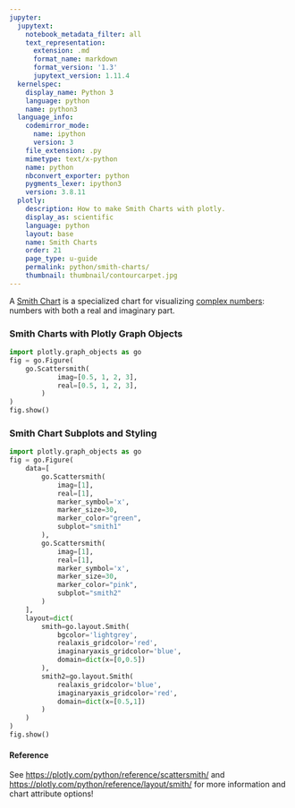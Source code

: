 ```yaml
---
jupyter:
  jupytext:
    notebook_metadata_filter: all
    text_representation:
      extension: .md
      format_name: markdown
      format_version: '1.3'
      jupytext_version: 1.11.4
  kernelspec:
    display_name: Python 3
    language: python
    name: python3
  language_info:
    codemirror_mode:
      name: ipython
      version: 3
    file_extension: .py
    mimetype: text/x-python
    name: python
    nbconvert_exporter: python
    pygments_lexer: ipython3
    version: 3.8.11
  plotly:
    description: How to make Smith Charts with plotly.
    display_as: scientific
    language: python
    layout: base
    name: Smith Charts
    order: 21
    page_type: u-guide
    permalink: python/smith-charts/
    thumbnail: thumbnail/contourcarpet.jpg
---
```


A [Smith Chart](https://en.wikipedia.org/wiki/Smith_chart) is a specialized chart for visualizing [complex numbers](https://en.wikipedia.org/wiki/Complex_number): numbers with both a real and imaginary part.


### Smith Charts with Plotly Graph Objects

```python
import plotly.graph_objects as go
fig = go.Figure(
    go.Scattersmith(
            imag=[0.5, 1, 2, 3], 
            real=[0.5, 1, 2, 3],
        )
)
fig.show()
```

### Smith Chart Subplots and Styling

```python
import plotly.graph_objects as go
fig = go.Figure(
    data=[
        go.Scattersmith(
            imag=[1], 
            real=[1],
            marker_symbol='x',
            marker_size=30,
            marker_color="green",
            subplot="smith1"
        ),
        go.Scattersmith(
            imag=[1], 
            real=[1],
            marker_symbol='x',
            marker_size=30,
            marker_color="pink",
            subplot="smith2"
        )
    ], 
    layout=dict(
        smith=go.layout.Smith(
            bgcolor='lightgrey',
            realaxis_gridcolor='red',
            imaginaryaxis_gridcolor='blue',
            domain=dict(x=[0,0.5])
        ),
        smith2=go.layout.Smith(
            realaxis_gridcolor='blue',
            imaginaryaxis_gridcolor='red',
            domain=dict(x=[0.5,1])
        )
    )
)
fig.show()
```

#### Reference
See https://plotly.com/python/reference/scattersmith/ and https://plotly.com/python/reference/layout/smith/ for more information and chart attribute options!

```python

```
